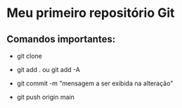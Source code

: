 # Meu primeiro repositório Git

## Comandos importantes:



- git clone

- git add . ou git add -A

- git commit -m "mensagem a ser exibida na alteração"

- git push origin main


